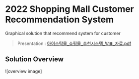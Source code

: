 # 2022 Shopping Mall Customer Recommendation System  
Graphical solution that recommend system for customer  
  
> Presentation : [아이스탁몰_쇼핑몰_추천시스템_발표_자료.pdf](./figures/아이스탁몰_쇼핑몰_추천시스템_발표_자료.pdf)   
  
## Solution Overview
![overview image]
